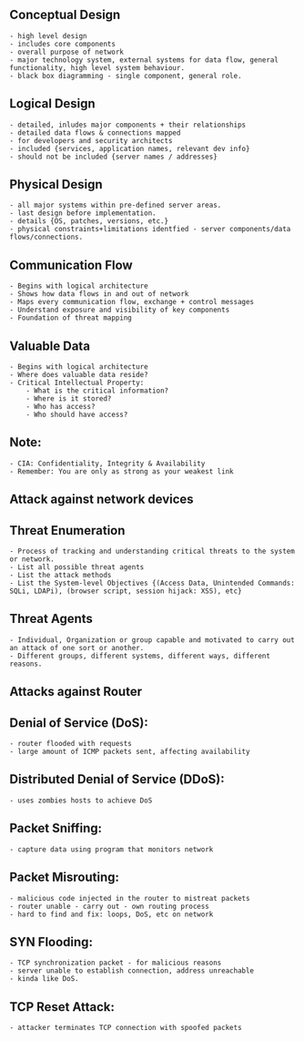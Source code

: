 ## Conceptual Design
	- high level design
	- includes core components
	- overall purpose of network
	- major technology system, external systems for data flow, general functionality, high level system behaviour.
	- black box diagramming - single component, general role.

## Logical Design
	- detailed, inludes major components + their relationships
	- detailed data flows & connections mapped
	- for developers and security architects
	- included {services, application names, relevant dev info}
	- should not be included {server names / addresses}

## Physical Design
	- all major systems within pre-defined server areas.
	- last design before implementation.
	- details {OS, patches, versions, etc.}
	- physical constraints+limitations identfied - server components/data flows/connections.

## Communication Flow
	- Begins with logical architecture
	- Shows how data flows in and out of network
	- Maps every communication flow, exchange + control messages
	- Understand exposure and visibility of key components
	- Foundation of threat mapping

## Valuable Data
	- Begins with logical architecture
	- Where does valuable data reside?
	- Critical Intellectual Property:
		- What is the critical information?
		- Where is it stored?
		- Who has access?
		- Who should have access?
	
## Note: 
	- CIA: Confidentiality, Integrity & Availability
	- Remember: You are only as strong as your weakest link

## Attack against network devices

## Threat Enumeration
	- Process of tracking and understanding critical threats to the system or network.
	- List all possible threat agents
	- List the attack methods
	- List the System-level Objectives {(Access Data, Unintended Commands: SQLi, LDAPi), (browser script, session hijack: XSS), etc}

## Threat Agents
	- Individual, Organization or group capable and motivated to carry out an attack of one sort or another.
	- Different groups, different systems, different ways, different reasons.

## Attacks against Router

## Denial of Service (DoS):
	- router flooded with requests
	- large amount of ICMP packets sent, affecting availability

## Distributed Denial of Service (DDoS):
	- uses zombies hosts to achieve DoS

## Packet Sniffing:
	- capture data using program that monitors network

## Packet Misrouting:
	- malicious code injected in the router to mistreat packets
	- router unable - carry out - own routing process
	- hard to find and fix: loops, DoS, etc on network

## SYN Flooding:
	- TCP synchronization packet - for malicious reasons
	- server unable to establish connection, address unreachable
	- kinda like DoS.

## TCP Reset Attack:
	- attacker terminates TCP connection with spoofed packets
